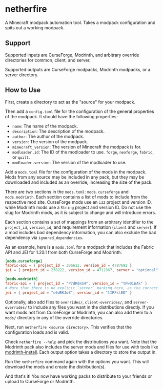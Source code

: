 netherfire
==========

A Minecraft modpack automation tool. Takes a modpack configuration and spits out a working modpack.

## Support
Supported inputs are CurseForge, Modrinth, and arbitrary override directories for common, client, and server.

Supported outputs are CurseForge modpacks, Modrinth modpacks, or a server directory.

## How to Use

First, create a directory to act as the "source" for your modpack.

Then add a `config.toml` file for the configuration of the general properties of the modpack. It should have the
following properties:

- `name`: The name of the modpack.
- `description`: The description of the modpack.
- `author`: The author of the modpack.
- `version`: The version of the modpack.
- `minecraft_version`: The version of Minecraft the modpack is for.
- `modloader.id`: The ID of the modloader to use. `forge`, `neoforge`, `fabric`, or `quilt`.
- `modloader.version`: The version of the modloader to use.

Add a `mods.toml` file for the configuration of the mods in the modpack. Mods from any source may be included in any
pack, but they may be downloaded and included as an override, increasing the size of the pack.

There are two sections in the `mods.toml`: `mods.curseforge` and `mods.modrinth`. Each section contains a list of
mods to include from the respective mod site. CurseForge mods use an `i32` project and version ID, while Modrinth mods
use a `String` project and version ID. Do not use the slug for Modrinth mods, as it is subject to change and will
introduce errors.

Each section contains a set of mappings from an arbitrary identifier to the `project_id`, `version_id`, and requirement
information (`client` and `server`). If a mod includes bad dependency information, you can also exclude the bad
dependency via `ignored_dependencies`.

As an example, here is a `mods.toml` for a modpack that includes the Fabric API and JEI for 1.20.1 from both CurseForge
and Modrinth:

```toml
[mods.curseforge]
fabric-api = { project_id = 306612, version_id = 4787692 }
jei = { project_id = 238222, version_id = 4712867, server = "optional" }

[mods.modrinth]
fabric-api = { project_id = "P7dR8mSH", version_id = "tFw0iWAk" }
# Note that there is no explicit `server` marking here, as the correct value is inherited from the Modrinth metadata.
jei = { project_id = "u6dRKJwZ", version_id = "lIRFslED" }
```

Optionally, also add files to `overrides/`, `client-overrides/`, and `server-overrides/` to include any files you want
in the distributions directly. If you want mods not from CurseForge or Modrinth, you can also add them to a `mods/`
directory in any of the override directories.

Next, run `netherfire <source directory>`. This verifies that the configuration loads and is valid.

Check `netherfire --help` and pick the distributions you want. Note that the Modrinth pack also includes the server
mods and files for use with tools like [modrinth-install](https://github.com/nothub/mrpack-install). Each output option
takes a directory to store the output in.

Run the `netherfire` command again with the options you want. This will download the mods and create the
distribution(s).

And that's it! You now have working packs to distribute to your friends or upload to CurseForge or Modrinth.
